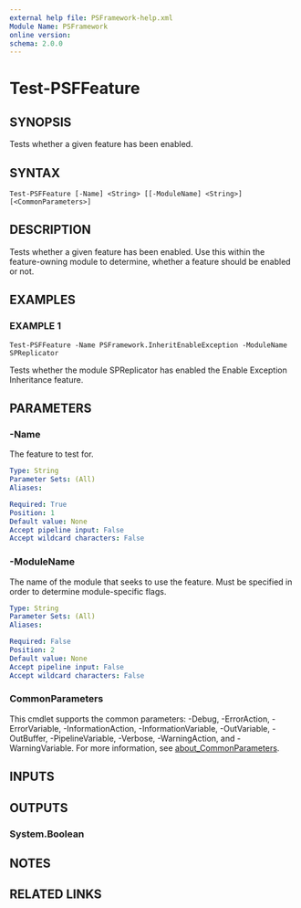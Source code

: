 ```yaml
---
external help file: PSFramework-help.xml
Module Name: PSFramework
online version:
schema: 2.0.0
---
```


# Test-PSFFeature

## SYNOPSIS
Tests whether a given feature has been enabled.

## SYNTAX

```
Test-PSFFeature [-Name] <String> [[-ModuleName] <String>] [<CommonParameters>]
```

## DESCRIPTION
Tests whether a given feature has been enabled.
Use this within the feature-owning module to determine, whether a feature should be enabled or not.

## EXAMPLES

### EXAMPLE 1
```
Test-PSFFeature -Name PSFramework.InheritEnableException -ModuleName SPReplicator
```

Tests whether the module SPReplicator has enabled the Enable Exception Inheritance feature.

## PARAMETERS

### -Name
The feature to test for.

```yaml
Type: String
Parameter Sets: (All)
Aliases:

Required: True
Position: 1
Default value: None
Accept pipeline input: False
Accept wildcard characters: False
```

### -ModuleName
The name of the module that seeks to use the feature.
Must be specified in order to determine module-specific flags.

```yaml
Type: String
Parameter Sets: (All)
Aliases:

Required: False
Position: 2
Default value: None
Accept pipeline input: False
Accept wildcard characters: False
```

### CommonParameters
This cmdlet supports the common parameters: -Debug, -ErrorAction, -ErrorVariable, -InformationAction, -InformationVariable, -OutVariable, -OutBuffer, -PipelineVariable, -Verbose, -WarningAction, and -WarningVariable. For more information, see [about_CommonParameters](http://go.microsoft.com/fwlink/?LinkID=113216).

## INPUTS

## OUTPUTS

### System.Boolean
## NOTES

## RELATED LINKS

